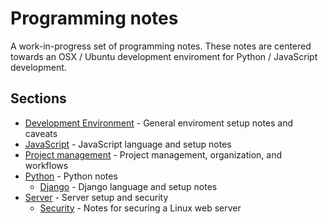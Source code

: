 # Programming notes

A work-in-progress set of programming notes.
These notes are centered towards an OSX / Ubuntu development enviroment for Python / JavaScript development.

## Sections

- [Development Environment]() - General enviroment setup notes and caveats
- [JavaScript]() - JavaScript language and setup notes
- [Project management]() - Project management, organization, and workflows
- [Python]() - Python notes
    - [Django]() - Django language and setup notes
- [Server]() - Server setup and security
    - [Security]() - Notes for securing a Linux web server